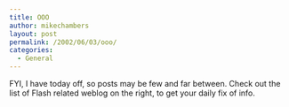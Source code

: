 ```yaml
---
title: OOO
author: mikechambers
layout: post
permalink: /2002/06/03/ooo/
categories:
  - General
---
```



FYI, I have today off, so posts may be few and far between. Check out the list of Flash related weblog on the right, to get your daily fix of info.